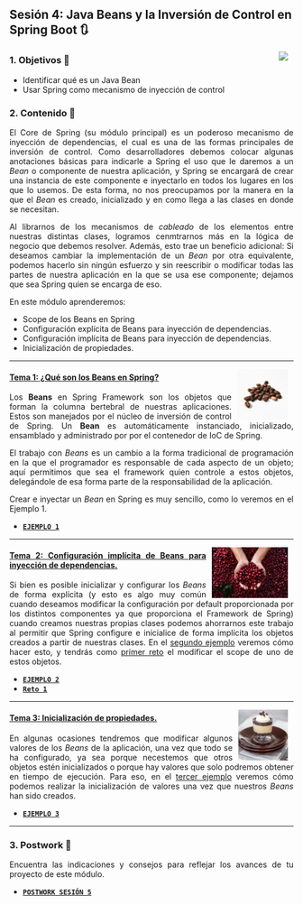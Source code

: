 ## Sesión 4: Java Beans y la Inversión de Control en Spring Boot :arrows_clockwise:

<img src="https://cdn.jsdelivr.net/gh/devicons/devicon/icons/spring/spring-original.svg" align="right" height="120" hspace="10">
<div style="text-align: justify;">

### 1. Objetivos :dart:

- Identificar qué es un Java Bean
- Usar Spring como mecanismo de inyección de control


### 2. Contenido :blue_book:

El Core de Spring (su módulo principal) es un poderoso mecanismo de inyección de dependencias, el cual es una de las formas principales de inversión de control. Como desarrolladores debemos colocar algunas anotaciones básicas para indicarle a Spring el uso que le daremos a un *Bean* o componente de nuestra aplicación, y Spring se encargará de crear una instancia de este componente e inyectarlo en todos los lugares en los que lo usemos. De esta forma, no nos preocupamos por la manera en la que el *Bean* es creado, inicializado y en como llega a las clases en donde se necesitan. 

Al librarnos de los mecanismos de *cableado* de los elementos entre nuestras distintas clases, logramos cenmtrarnos más en la lógica de negocio que debemos resolver. Además, esto trae un beneficio adicional: Si deseamos cambiar la implementación de un *Bean* por otra equivalente, podemos hacerlo sin ningún esfuerzo y sin reescribir o modificar todas las partes de nuestra aplicación en la que se usa ese componente; dejamos que sea Spring quien se encarga de eso.

En este módulo aprenderemos:

- Scope de los Beans en Spring
- Configuración explícita de Beans para inyección de dependencias.
- Configuración implícita de Beans para inyección de dependencias.
- Inicialización de propiedades.

---

<img src=".github/assets/img/beans.jpeg" align="right" height="90" hspace="10">

#### <ins>Tema 1: ¿Qué son los Beans en Spring?</ins>

Los **Beans** en Spring Framework son los objetos que forman la columna bertebral de nuestras aplicaciones. Estos son manejados por el núcleo de inversión de control de Spring. Un **Bean** es automáticamente instanciado, inicializado, ensamblado y administrado por por el contenedor de IoC de Spring.

El trabajo con *Beans* es un cambio a la forma tradicional de programación en la que el programador es responsable de cada aspecto de un objeto; aquí permitimos que sea el framework quien controle a estos objetos, delegándole de esa forma parte de la responsabilidad de la aplicación.

Crear e inyectar un *Bean* en Spring es muy sencillo, como lo veremos en el Ejemplo 1.

- [**`EJEMPLO 1`**](./Ejemplo-01)

---

<img src=".github/assets/img/selection.jpg" align="right" height="90" hspace="10">

#### <ins>Tema 2: Configuración implícita de Beans para inyección de dependencias.</ins>

Si bien es posible inicializar y configurar los *Beans* de forma explícita (y esto es algo muy común cuando deseamos modificar la configuración por default proporcionada por los distintos componentes ya que proporciona el Framework de Spring) cuando creamos nuestras propias clases podemos ahorrarnos este trabajo al permitir que Spring configure e inicialice de forma implícita los objetos creados a partir de nuestras clases. En el [segundo ejemplo](./Ejemplo-01) veremos cómo hacer esto, y tendrás como [primer reto](./Reto-01) el modificar el scope de uno de estos objetos.

- [**`EJEMPLO 2`**](./Ejemplo-02)
- [**`Reto 1`**](./Reto-01)


---

<img src=".github/assets/img/preparation.jpg" align="right" height="90" hspace="10">

#### <ins>Tema 3: Inicialización de propiedades.</ins>

En algunas ocasiones tendremos que modificar algunos valores de los *Beans* de la aplicación, una vez que todo se ha configurado, ya sea porque necestemos que otros objetos estén inicializados o porque hay valores que solo podremos obtener en tiempo de ejecución. Para eso, en el [tercer ejemplo](./Ejemplo-03) veremos cómo podemos realizar la inicialización de valores una vez que nuestros *Beans* han sido creados.

- [**`EJEMPLO 3`**](./Ejemplo-03)

---

### 3. Postwork :memo:

Encuentra las indicaciones y consejos para reflejar los avances de tu proyecto de este módulo.

- [**`POSTWORK SESIÓN 5`**](./Postwork/)

<br/>

</div>
